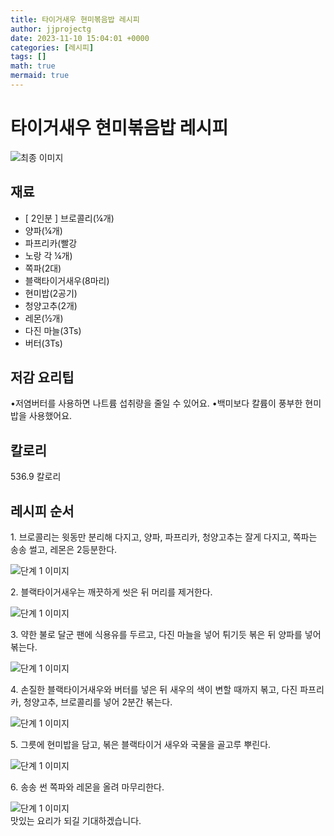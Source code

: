 ```yaml
---
title: 타이거새우 현미볶음밥 레시피
author: jjprojectg
date: 2023-11-10 15:04:01 +0000
categories: [레시피]
tags: []
math: true
mermaid: true
---
```

<meta name="og:type" content="website"/>
<meta charset="UTF-8"/>
<div class="header">
  <h1>타이거새우 현미볶음밥 레시피</h1>
</div>

<div class="container my-4">
  <div class="row">
    <div class="col-12 col-md-6">
      <div class="recipe-image">
        <img src="https://www.foodsafetykorea.go.kr/common/ecmFileView.do?ecm_file_no=1NxSkgr98sn" class="step-image" alt="최종 이미지"/>
      </div>
    </div>
    <div class="col-12 col-md-6">
      <div class="ingredients">
        <h2>재료</h2>
        <ul class="card">
          <li> [ 2인분 ] 브로콜리(¼개) </li>
          <li>  양파(¼개) </li>
          <li>  파프리카(빨강 </li>
          <li>  노랑 각 ¼개) </li>
          <li>  쪽파(2대) </li>
          <li>  블랙타이거새우(8마리) </li>
          <li>  현미밥(2공기) </li>
          <li>  청양고추(2개) </li>
          <li>  레몬(½개) </li>
          <li>  다진 마늘(3Ts) </li>
          <li>  버터(3Ts) </li>
</ul>
      </div>
    </div>
    <div class="col-12 col-md-6">
      <div class="ingredients">
        <h2>저감 요리팁</h2>
        <div class="card"> 
          <p>
            •저염버터를 사용하면 나트륨 섭취량을 줄일 수 있어요.
•백미보다 칼륨이 풍부한 현미밥을 사용했어요.
          </p>
        </div>
      </div>
      <div class="ingredients">
        <h2>칼로리</h2>
        <div class="card"> 
          <p>
            536.9 칼로리
          </p>
        </div>
      </div>
    </div>
  </div>

  <h2 class="my-4">레시피 순서</h2>
  <div class="card recipe-card">
    <div class="card-body recipe-step">
      <p class="card-text step-description">1. 브로콜리는 윗동만 분리해 다지고, 양파, 파프리카, 청양고추는 잘게 다지고, 쪽파는 송송 썰고, 레몬은 2등분한다.</p>
      <img src="https://www.foodsafetykorea.go.kr/common/ecmFileView.do?ecm_file_no=1NxSkgr9GLe" alt="단계 1 이미지" class="step-image"/>
    </div>
  </div>
  <div class="card recipe-card">
    <div class="card-body recipe-step">
      <p class="card-text step-description">2. 블랙타이거새우는 깨끗하게 씻은 뒤 머리를 제거한다.</p>
      <img src="https://www.foodsafetykorea.go.kr/common/ecmFileView.do?ecm_file_no=1NxSkgr9GOC" alt="단계 1 이미지" class="step-image"/>
    </div>
  </div>
  <div class="card recipe-card">
    <div class="card-body recipe-step">
      <p class="card-text step-description">3. 약한 불로 달군 팬에 식용유를 두르고, 다진 마늘을 넣어 튀기듯 볶은 뒤 양파를 넣어 볶는다.</p>
      <img src="https://www.foodsafetykorea.go.kr/common/ecmFileView.do?ecm_file_no=1NxSkgr9GRO" alt="단계 1 이미지" class="step-image"/>
    </div>
  </div>
  <div class="card recipe-card">
    <div class="card-body recipe-step">
      <p class="card-text step-description">4. 손질한 블랙타이거새우와 버터를 넣은 뒤 새우의 색이 변할 때까지 볶고, 다진 파프리카, 청양고추, 브로콜리를 넣어 2분간 볶는다.</p>
      <img src="https://www.foodsafetykorea.go.kr/common/ecmFileView.do?ecm_file_no=1NxSkgr9GTo" alt="단계 1 이미지" class="step-image"/>
    </div>
  </div>
  <div class="card recipe-card">
    <div class="card-body recipe-step">
      <p class="card-text step-description">5. 그릇에 현미밥을 담고, 볶은 블랙타이거 새우와 국물을 골고루 뿌린다.</p>
      <img src="https://www.foodsafetykorea.go.kr/common/ecmFileView.do?ecm_file_no=1NxSkgr9GVZ" alt="단계 1 이미지" class="step-image"/>
    </div>
  </div>
  <div class="card recipe-card">
    <div class="card-body recipe-step">
      <p class="card-text step-description">6. 송송 썬 쪽파와 레몬을 올려 마무리한다.</p>
      <img src="https://www.foodsafetykorea.go.kr/common/ecmFileView.do?ecm_file_no=1NxSkgr9GWG" alt="단계 1 이미지" class="step-image"/>
    </div>
  </div>

</div>
맛있는 요리가 되길 기대하겠습니다.
